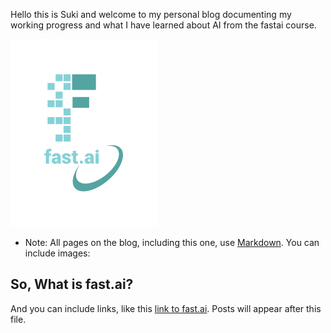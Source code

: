 Hello this is Suki and welcome to my personal blog documenting my working progress and what I have
learned about AI from the fastai course.

![Image of fast.ai logo](images/logo.png)

* Note: All pages on the blog, including this one, use [Markdown](https://guides.github.com/features/mastering-markdown/). You can include images:

## So, What is fast.ai?

And you can include links, like this [link to fast.ai](https://www.fast.ai). Posts will appear after this file. 

